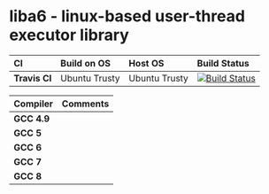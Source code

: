 # liba6 - linux-based user-thread executor library

|CI           |Build on OS  |Host OS      |Build Status     |
|:------------|:------------|:------------|:----------------|
|**Travis CI**|Ubuntu Trusty|Ubuntu Trusty|[![Build Status](https://travis-ci.org/Alpacius/a6.svg?branch=master)](https://travis-ci.org/Alpacius/a6)|

|Compiler     |Comments     |
|:------------|:------------|
|**GCC 4.9**  |             |
|**GCC 5**    |             |
|**GCC 6**    |             |
|**GCC 7**    |             |
|**GCC 8**    |             |
